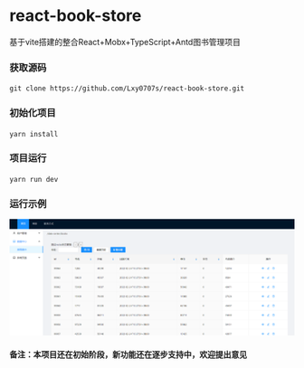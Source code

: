 # react-book-store
基于vite搭建的整合React+Mobx+TypeScript+Antd图书管理项目
### 获取源码
``git clone https://github.com/Lxy0707s/react-book-store.git``
### 初始化项目
``yarn install``
### 项目运行
``yarn run dev``
### 运行示例
![image](https://github.com/Lxy0707s/react-book-store/blob/main/public/book-store-exp1.png)

#### 备注：本项目还在初始阶段，新功能还在逐步支持中，欢迎提出意见
